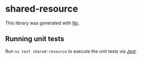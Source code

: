# shared-resource

This library was generated with [Nx](https://nx.dev).

## Running unit tests

Run `nx test shared-resource` to execute the unit tests via [Jest](https://jestjs.io).
